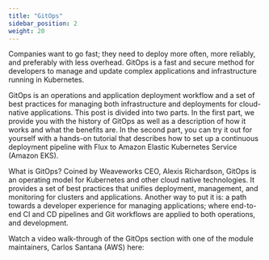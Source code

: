 ```yaml
---
title: "GitOps"
sidebar_position: 2
weight: 20
---
```


Companies want to go fast; they need to deploy more often, more reliably, and preferably with less overhead. GitOps is a fast and secure method for developers to manage and update complex applications and infrastructure running in Kubernetes.

GitOps is an operations and application deployment workflow and a set of best practices for managing both infrastructure and deployments for cloud-native applications. This post is divided into two parts. In the first part, we provide you with the history of GitOps as well as a description of how it works and what the benefits are. In the second part, you can try it out for yourself with a hands-on tutorial that describes how to set up a continuous deployment pipeline with Flux to Amazon Elastic Kubernetes Service (Amazon EKS).

What is GitOps? Coined by Weaveworks CEO, Alexis Richardson, GitOps is an operating model for Kubernetes and other cloud native technologies. It provides a set of best practices that unifies deployment, management, and monitoring for clusters and applications. Another way to put it is: a path towards a developer experience for managing applications; where end-to-end CI and CD pipelines and Git workflows are applied to both operations, and development.

Watch a video walk-through of the GitOps section with one of the module maintainers, Carlos Santana (AWS) here:

<ReactPlayer controls url="https://www.youtube-nocookie.com/embed/dONzzCc0oHo" /> <br />
